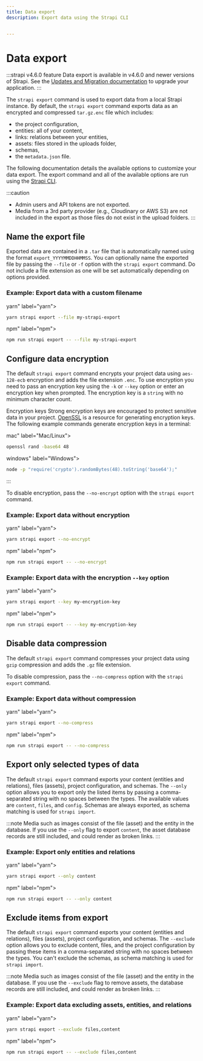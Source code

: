 ```yaml
---
title: Data export
description: Export data using the Strapi CLI


---
```

# Data export

:::strapi v4.6.0 feature
Data export is available in v4.6.0 and newer versions of Strapi. See the [Updates and Migration documentation](/dev-docs/update-version) to upgrade your application.
:::

The `strapi export` command is used to export data from a local Strapi instance. By default, the `strapi export` command exports data as an encrypted and compressed `tar.gz.enc` file which includes:

- the project configuration,
- entities: all of your content,
- links: relations between your entities,
- assets: files stored in the uploads folder,
- schemas,
- the `metadata.json` file.

The following documentation details the available options to customize your data export. The export command and all of the available options are run using the [Strapi CLI](/dev-docs/cli#strapi-export).

:::caution
* Admin users and API tokens are not exported.
* Media from a 3rd party provider (e.g., Cloudinary or AWS S3) are not included in the export as those files do not exist in the upload folders.
:::

## Name the export file

Exported data are contained in a `.tar` file that is automatically named using the format `export_YYYYMMDDHHMMSS`. You can optionally name the exported file by passing the `--file` or `-f` option with the `strapi export` command. Do not include a file extension as one will be set automatically depending on options provided.

### Example: Export data with a custom filename



yarn" label="yarn">

```bash
yarn strapi export --file my-strapi-export
```



npm" label="npm">

```bash
npm run strapi export -- --file my-strapi-export
```





## Configure data encryption

The default `strapi export` command encrypts your project data using `aes-128-ecb` encryption and adds the file extension `.enc`. To use encryption you need to pass an encryption key using the `-k` or `--key` option or enter an encryption key when prompted. The encryption key is a `string` with no minimum character count.

 Encryption keys
Strong encryption keys are encouraged to protect sensitive data in your project. [OpenSSL](https://www.openssl.org/) is a resource for generating encryption keys. The following example commands generate encryption keys in a terminal:



mac" label="Mac/Linux">

```bash
openssl rand -base64 48
```



windows" label="Windows">

```bash
node -p "require('crypto').randomBytes(48).toString('base64');"
```





:::

To disable encryption, pass the `--no-encrypt` option with the `strapi export` command.

### Example: Export data without encryption



yarn" label="yarn">

```bash
yarn strapi export --no-encrypt
```



npm" label="npm">

```bash
npm run strapi export -- --no-encrypt
```





### Example: Export data with the encryption `--key` option



yarn" label="yarn">

```bash
yarn strapi export --key my-encryption-key
```



npm" label="npm">

```bash
npm run strapi export -- --key my-encryption-key
```





## Disable data compression

The default `strapi export` command compresses your project data using `gzip` compression and adds the `.gz` file extension.

To disable compression, pass the `--no-compress` option with the `strapi export` command.

### Example: Export data without compression



yarn" label="yarn">

```bash
yarn strapi export --no-compress
```



npm" label="npm">

```bash
npm run strapi export -- --no-compress
```





## Export only selected types of data

The default `strapi export` command exports your content (entities and relations), files (assets), project configuration, and schemas. The `--only` option allows you to export only the listed items by passing a comma-separated string  with no spaces between the types. The available values are `content`, `files`, and `config`. Schemas are always exported, as schema matching is used for `strapi import`.

:::note
Media such as images consist of the file (asset) and the entity in the database. If you use the `--only` flag to export `content`, the asset database records are still included, and could render as broken links.
:::

### Example: Export only entities and relations




yarn" label="yarn">

```bash
yarn strapi export --only content
```



npm" label="npm">

```bash
npm run strapi export -- --only content
```





## Exclude items from export

The default `strapi export` command exports your content (entities and relations), files (assets), project configuration, and schemas. The `--exclude` option allows you to exclude content, files, and the project configuration by passing these items in a comma-separated string with no spaces between the types. You can't exclude the schemas, as schema matching is used for `strapi import`.

:::note
Media such as images consist of the file (asset) and the entity in the database. If you use the `--exclude` flag to remove assets, the database records are still included, and could render as broken links.
:::

### Example: Export data excluding assets, entities, and relations



yarn" label="yarn">

```bash
yarn strapi export --exclude files,content
```



npm" label="npm">

```bash
npm run strapi export -- --exclude files,content
```






